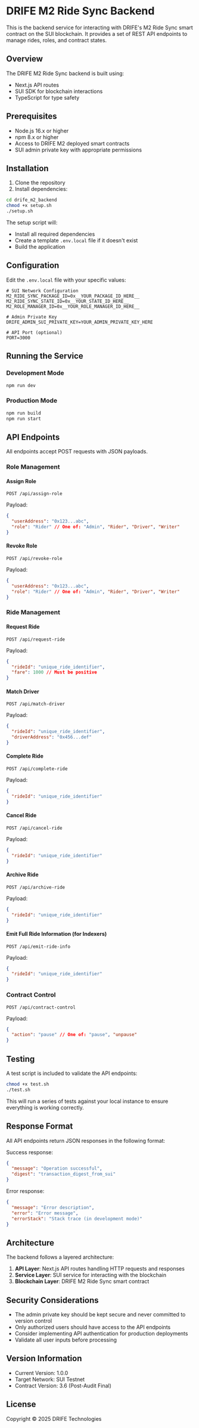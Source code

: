 # DRIFE M2 Ride Sync Backend

This is the backend service for interacting with DRIFE's M2 Ride Sync smart contract on the SUI blockchain. It provides a set of REST API endpoints to manage rides, roles, and contract states.

## Overview

The DRIFE M2 Ride Sync backend is built using:
- Next.js API routes
- SUI SDK for blockchain interactions
- TypeScript for type safety

## Prerequisites

- Node.js 16.x or higher
- npm 8.x or higher
- Access to DRIFE M2 deployed smart contracts
- SUI admin private key with appropriate permissions

## Installation

1. Clone the repository
2. Install dependencies:

```bash
cd drife_m2_backend
chmod +x setup.sh
./setup.sh
```

The setup script will:
- Install all required dependencies
- Create a template `.env.local` file if it doesn't exist
- Build the application

## Configuration

Edit the `.env.local` file with your specific values:

```
# SUI Network Configuration
M2_RIDE_SYNC_PACKAGE_ID=0x__YOUR_PACKAGE_ID_HERE__
M2_RIDE_SYNC_STATE_ID=0x__YOUR_STATE_ID_HERE__
M2_ROLE_MANAGER_ID=0x__YOUR_ROLE_MANAGER_ID_HERE__

# Admin Private Key
DRIFE_ADMIN_SUI_PRIVATE_KEY=YOUR_ADMIN_PRIVATE_KEY_HERE

# API Port (optional)
PORT=3000
```

## Running the Service

### Development Mode

```bash
npm run dev
```

### Production Mode

```bash
npm run build
npm run start
```

## API Endpoints

All endpoints accept POST requests with JSON payloads.

### Role Management

#### Assign Role

```
POST /api/assign-role
```

Payload:
```json
{
  "userAddress": "0x123...abc",
  "role": "Rider" // One of: "Admin", "Rider", "Driver", "Writer"
}
```

#### Revoke Role

```
POST /api/revoke-role
```

Payload:
```json
{
  "userAddress": "0x123...abc",
  "role": "Rider" // One of: "Admin", "Rider", "Driver", "Writer"
}
```

### Ride Management

#### Request Ride

```
POST /api/request-ride
```

Payload:
```json
{
  "rideId": "unique_ride_identifier",
  "fare": 1000 // Must be positive
}
```

#### Match Driver

```
POST /api/match-driver
```

Payload:
```json
{
  "rideId": "unique_ride_identifier",
  "driverAddress": "0x456...def"
}
```

#### Complete Ride

```
POST /api/complete-ride
```

Payload:
```json
{
  "rideId": "unique_ride_identifier"
}
```

#### Cancel Ride

```
POST /api/cancel-ride
```

Payload:
```json
{
  "rideId": "unique_ride_identifier"
}
```

#### Archive Ride

```
POST /api/archive-ride
```

Payload:
```json
{
  "rideId": "unique_ride_identifier"
}
```

#### Emit Full Ride Information (for Indexers)

```
POST /api/emit-ride-info
```

Payload:
```json
{
  "rideId": "unique_ride_identifier"
}
```

### Contract Control

```
POST /api/contract-control
```

Payload:
```json
{
  "action": "pause" // One of: "pause", "unpause"
}
```

## Testing

A test script is included to validate the API endpoints:

```bash
chmod +x test.sh
./test.sh
```

This will run a series of tests against your local instance to ensure everything is working correctly.

## Response Format

All API endpoints return JSON responses in the following format:

Success response:
```json
{
  "message": "Operation successful",
  "digest": "transaction_digest_from_sui"
}
```

Error response:
```json
{
  "message": "Error description",
  "error": "Error message",
  "errorStack": "Stack trace (in development mode)"
}
```

## Architecture

The backend follows a layered architecture:

1. **API Layer**: Next.js API routes handling HTTP requests and responses
2. **Service Layer**: SUI service for interacting with the blockchain
3. **Blockchain Layer**: DRIFE M2 Ride Sync smart contract

## Security Considerations

- The admin private key should be kept secure and never committed to version control
- Only authorized users should have access to the API endpoints
- Consider implementing API authentication for production deployments
- Validate all user inputs before processing

## Version Information

- Current Version: 1.0.0
- Target Network: SUI Testnet
- Contract Version: 3.6 (Post-Audit Final)

## License

Copyright © 2025 DRIFE Technologies 